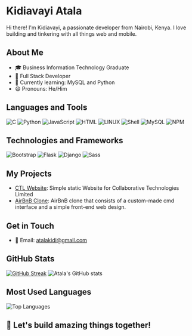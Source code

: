 <!-- Your Name -->
# Kidiavayi Atala
<link rel="stylesheet" href="https://cdnjs.cloudflare.com/ajax/libs/font-awesome/5.15.1/css/all.min.css">

<!-- Introduction -->
Hi there! I'm Kidiavayi, a passionate developer from Nairobi, Kenya. I love building and tinkering with all things web and mobile.

<!-- About Me -->
## About Me
- 🎓 Business Information Technology Graduate
- 💼 Full Stack Developer
- 🌱 Currently learning: MySQL and Python
- 😄 Pronouns: He/Him

<!-- Languages and Tools -->
## Languages and Tools
![C](https://img.shields.io/badge/c-%2300599C.svg?style=for-the-badge&logo=c&logoColor=white) 
![Python](https://img.shields.io/badge/python-3670A0?style=for-the-badge&logo=python&logoColor=ffdd54) 
![JavaScript](https://img.shields.io/badge/javascript-%23323330.svg?style=for-the-badge&logo=javascript)
![HTML](https://img.shields.io/badge/html5-%23E34F26.svg?style=for-the-badge&logo=html5&logoColor=white)
![LINUX](https://img.shields.io/badge/Linux-FCC624?style=for-the-badge&logo=linux&logoColor=black) 
![Shell](https://img.shields.io/badge/shell-%232c3e50.svg?style=for-the-badge&logo=gnu-bash)
![MySQL](https://img.shields.io/badge/mysql-%232c3e50.svg?style=for-the-badge&logo=mysql)
![NPM](https://img.shields.io/badge/npm-%232c3e50.svg?style=for-the-badge&logo=npm)

## Technologies and Frameworks
![Bootstrap](https://img.shields.io/badge/bootstrap-%232c3e50.svg?style=for-the-badge&logo=bootstrap)
![Flask](https://img.shields.io/badge/flask-%232c3e50.svg?style=for-the-badge&logo=flask)
![Django](https://img.shields.io/badge/django-%232c3e50.svg?style=for-the-badge&logo=django)
![Sass](https://img.shields.io/badge/sass-%232c3e50.svg?style=for-the-badge&logo=sass)

<!-- My Projects -->
## My Projects
- [CTL Website](https://github.com/Atala2000/Collaborative-Tech): Simple static Website for Collaborative Technologies Limited
- [AirBnB Clone](https://github.com/Atala2000/AirBnB_clone): AirBnB clone that consists of a custom-made cmd interface and a simple front-end web design.

<!-- Get in Touch -->
## Get in Touch
- 📧 Email: atalakidi@gmail.com

<!-- GitHub Stats -->
## GitHub Stats
[![GitHub Streak](https://github-readme-streak-stats.herokuapp.com?user=Atala2000&theme=gotham&border_radius=10&card_width=490)](https://git.io/streak-stats)
![Atala's GitHub stats](https://github-readme-stats.vercel.app/api?username=anuraghazra&show_icons=true&theme=radical)
<!-- Most Used Languages -->
## Most Used Languages
![Top Languages](https://api.githubtrends.io/user/svg/Atala2000/langs?time_range=six_months&compact=True&theme=synthwaves)


<!-- Footer -->
## 🚀 Let's build amazing things together!
